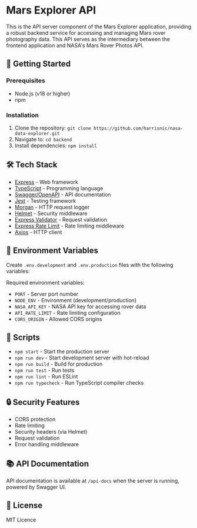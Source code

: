 # Mars Explorer API

This is the API server component of the Mars Explorer application, providing a robust backend service for accessing and managing Mars rover photography data. This API serves as the intermediary between the frontend application and NASA's Mars Rover Photos API.

## 🚀 Getting Started

### Prerequisites

- Node.js (v18 or higher)
- npm

### Installation

1. Clone the repository: `git clone https://github.com/harrisnic/nasa-data-explorer.git`
2. Navigate to: `cd backend`
3. Install dependencies: `npm install`

## 🛠️ Tech Stack

- [Express](https://expressjs.com/) - Web framework
- [TypeScript](https://www.typescriptlang.org/) - Programming language
- [Swagger/OpenAPI](https://swagger.io/) - API documentation
- [Jest](https://jestjs.io/) - Testing framework
- [Morgan](https://github.com/expressjs/morgan) - HTTP request logger
- [Helmet](https://helmetjs.github.io/) - Security middleware
- [Express Validator](https://express-validator.github.io/) - Request validation
- [Express Rate Limit](https://github.com/express-rate-limit/express-rate-limit) - Rate limiting middleware
- [Axios](https://axios-http.com/) - HTTP client

## 🔧 Environment Variables

Create `.env.development` and `.env.production` files with the following variables:

Required environment variables:
- `PORT` - Server port number
- `NODE_ENV` - Environment (development/production)
- `NASA_API_KEY` - NASA API key for accessing rover data
- `API_RATE_LIMIT` - Rate limiting configuration
- `CORS_ORIGIN` - Allowed CORS origins

## 📝 Scripts

- `npm start` - Start the production server
- `npm run dev` - Start development server with hot-reload
- `npm run build` - Build for production
- `npm run test` - Run tests
- `npm run lint` - Run ESLint
- `npm run typecheck` - Run TypeScript compiler checks

## 🔒 Security Features

- CORS protection
- Rate limiting
- Security headers (via Helmet)
- Request validation
- Error handling middleware

## 📚 API Documentation

API documentation is available at `/api-docs` when the server is running, powered by Swagger UI.

## 📜 License

MIT Licence
